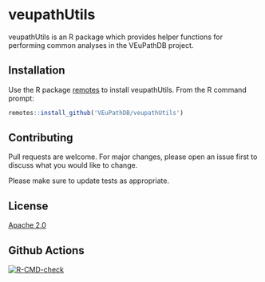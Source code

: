 # veupathUtils

veupathUtils is an R package which provides helper functions for performing common analyses 
in the VEuPathDB project.

## Installation

Use the R package [remotes](https://cran.r-project.org/web/packages/remotes/index.html) to install veupathUtils. From the R command prompt:

```R
remotes::install_github('VEuPathDB/veupathUtils')
```

## Contributing
Pull requests are welcome. For major changes, please open an issue first to discuss what you would like to change.

Please make sure to update tests as appropriate.

## License
[Apache 2.0](https://www.apache.org/licenses/LICENSE-2.0.txt)

## Github Actions
<!-- badges: start -->
  [![R-CMD-check](https://github.com/VEuPathDB/veupathUtils/workflows/R-CMD-check/badge.svg)](https://github.com/VEuPathDB/veupathUtils/actions)
  <!-- badges: end -->

